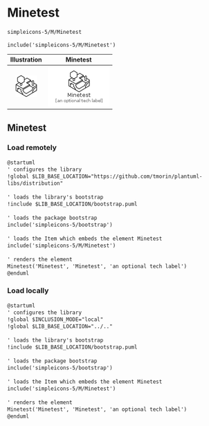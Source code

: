 # Minetest


```text
simpleicons-5/M/Minetest
```

```text
include('simpleicons-5/M/Minetest')
```



| Illustration | Minetest |
| :---: | :---: |
| ![illustration for Illustration](../../simpleicons-5/M/Minetest.png) | ![illustration for Minetest](../../simpleicons-5/M/Minetest.Local.png) |




## Minetest

### Load remotely
```plantuml
@startuml
' configures the library
!global $LIB_BASE_LOCATION="https://github.com/tmorin/plantuml-libs/distribution"

' loads the library's bootstrap
!include $LIB_BASE_LOCATION/bootstrap.puml

' loads the package bootstrap
include('simpleicons-5/bootstrap')

' loads the Item which embeds the element Minetest
include('simpleicons-5/M/Minetest')

' renders the element
Minetest('Minetest', 'Minetest', 'an optional tech label')
@enduml
```

### Load locally
```plantuml
@startuml
' configures the library
!global $INCLUSION_MODE="local"
!global $LIB_BASE_LOCATION="../.."

' loads the library's bootstrap
!include $LIB_BASE_LOCATION/bootstrap.puml

' loads the package bootstrap
include('simpleicons-5/bootstrap')

' loads the Item which embeds the element Minetest
include('simpleicons-5/M/Minetest')

' renders the element
Minetest('Minetest', 'Minetest', 'an optional tech label')
@enduml
```

